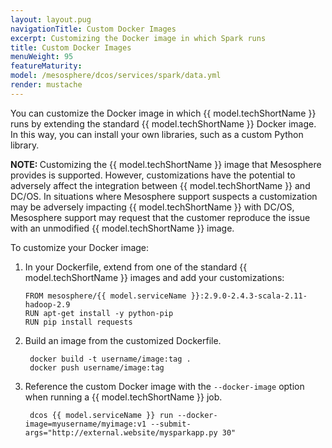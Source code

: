 ```yaml
---
layout: layout.pug
navigationTitle: Custom Docker Images
excerpt: Customizing the Docker image in which Spark runs
title: Custom Docker Images
menuWeight: 95
featureMaturity:
model: /mesosphere/dcos/services/spark/data.yml
render: mustache
---
```

You can customize the Docker image in which {{ model.techShortName }} runs by extending the standard {{ model.techShortName }} Docker image. In this way, you can install your own libraries, such as a custom Python library.

<p class="message--note"><strong>NOTE: </strong>Customizing the {{ model.techShortName }} image that Mesosphere provides is supported. However, customizations have the potential to adversely affect the integration between {{ model.techShortName }} and DC/OS. In situations where Mesosphere support suspects a customization may be adversely impacting {{ model.techShortName }} with DC/OS, Mesosphere support may request that the customer reproduce the issue with an unmodified {{ model.techShortName }} image. </p>

To customize your Docker image:
1. In your Dockerfile, extend from one of the standard {{ model.techShortName }} images and add your customizations:

    ```
    FROM mesosphere/{{ model.serviceName }}:2.9.0-2.4.3-scala-2.11-hadoop-2.9
    RUN apt-get install -y python-pip
    RUN pip install requests
    ```

1. Build an image from the customized Dockerfile.

        docker build -t username/image:tag .
        docker push username/image:tag

1. Reference the custom Docker image with the `--docker-image` option when running a {{ model.techShortName }} job.

        dcos {{ model.serviceName }} run --docker-image=myusername/myimage:v1 --submit-args="http://external.website/mysparkapp.py 30"
